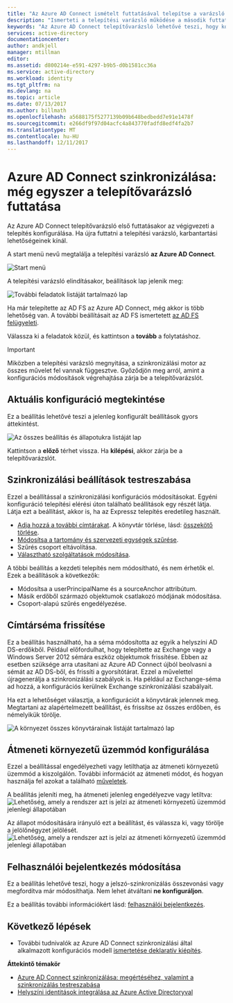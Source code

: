```yaml
---
title: "Az Azure AD Connect ismételt futtatásával telepítse a varázsló |} Microsoft Docs"
description: "Ismerteti a telepítési varázsló működése a második futtatásakor."
keywords: "Az Azure AD Connect telepítővarázsló lehetővé teszi, hogy konfigurálja a karbantartási beállításait, a második futtatásakor"
services: active-directory
documentationcenter: 
author: andkjell
manager: mtillman
editor: 
ms.assetid: d800214e-e591-4297-b9b5-d0b1581cc36a
ms.service: active-directory
ms.workload: identity
ms.tgt_pltfrm: na
ms.devlang: na
ms.topic: article
ms.date: 07/13/2017
ms.author: billmath
ms.openlocfilehash: a5688175f5277139b09b648bedbedd7e91e1478f
ms.sourcegitcommit: e266df9f97d04acfc4a843770fadfd8edf4fa2b7
ms.translationtype: MT
ms.contentlocale: hu-HU
ms.lasthandoff: 12/11/2017
---
```

# <a name="azure-ad-connect-sync-running-the-installation-wizard-a-second-time"></a>Azure AD Connect szinkronizálása: még egyszer a telepítővarázsló futtatása
Az Azure AD Connect telepítővarázsló első futtatásakor az végigvezeti a telepítés konfigurálása. Ha újra futtatni a telepítési varázsló, karbantartási lehetőségeinek kínál.

A start menü nevű megtalálja a telepítési varázsló **az Azure AD Connect**.

![Start menü](./media/active-directory-aadconnectsync-installation-wizard/startmenu.png)

A telepítési varázsló elindításakor, beállítások lap jelenik meg:

![További feladatok listáját tartalmazó lap](./media/active-directory-aadconnectsync-installation-wizard/additionaltasks.png)

Ha már telepítette az AD FS az Azure AD Connect, még akkor is több lehetőség van. A további beállításait az AD FS ismertetett [az AD FS felügyeleti](active-directory-aadconnect-federation-management.md#manage-ad-fs).

Válassza ki a feladatok közül, és kattintson a **tovább** a folytatáshoz.

> [!IMPORTANT]
> Miközben a telepítési varázsló megnyitása, a szinkronizálási motor az összes művelet fel vannak függesztve. Győződjön meg arról, amint a konfigurációs módosítások végrehajtása zárja be a telepítővarázslót.
>
>

## <a name="view-current-configuration"></a>Aktuális konfiguráció megtekintése
Ez a beállítás lehetővé teszi a jelenleg konfigurált beállítások gyors áttekintést.

![Az összes beállítás és állapotukra listáját lap](./media/active-directory-aadconnectsync-installation-wizard/viewconfig.png)

Kattintson a **előző** térhet vissza. Ha **kilépési**, akkor zárja be a telepítővarázslót.

## <a name="customize-synchronization-options"></a>Szinkronizálási beállítások testreszabása
Ezzel a beállítással a szinkronizálási konfigurációs módosításokat. Egyéni konfiguráció telepítési elérési úton található beállítások egy részét látja. Látja ezt a beállítást, akkor is, ha az Expressz telepítés eredetileg használt.

* [Adja hozzá a további címtárakat](active-directory-aadconnect-get-started-custom.md#connect-your-directories). A könyvtár törlése, lásd: [összekötő törlése](active-directory-aadconnectsync-service-manager-ui-connectors.md#delete).
* [Módosítsa a tartomány és szervezeti egységek szűrése](active-directory-aadconnect-get-started-custom.md#domain-and-ou-filtering).
* Szűrés csoport eltávolítása.
* [Választható szolgáltatások módosítása](active-directory-aadconnect-get-started-custom.md#optional-features).

A többi beállítás a kezdeti telepítés nem módosítható, és nem érhetők el. Ezek a beállítások a következők:

* Módosítsa a userPrincipalName és a sourceAnchor attribútum.
* Másik erdőből származó objektumok csatlakozó módjának módosítása.
* Csoport-alapú szűrés engedélyezése.

## <a name="refresh-directory-schema"></a>Címtárséma frissítése
Ez a beállítás használható, ha a séma módosította az egyik a helyszíni AD DS-erdőkből. Például előfordulhat, hogy telepítette az Exchange vagy a Windows Server 2012 sémára eszköz objektumok frissítése. Ebben az esetben szüksége arra utasítani az Azure AD Connect újból beolvasni a sémát az AD DS-ből, és frissíti a gyorsítótárat. Ezzel a művelettel újragenerálja a szinkronizálási szabályok is. Ha például az Exchange-séma ad hozzá, a konfigurációs kerülnek Exchange szinkronizálási szabályait.

Ha ezt a lehetőséget választja, a konfigurációt a könyvtárak jelennek meg. Megtartani az alapértelmezett beállítást, és frissítse az összes erdőben, és némelyikük törölje.

![A környezet összes könyvtárainak listáját tartalmazó lap](./media/active-directory-aadconnectsync-installation-wizard/refreshschema.png)

## <a name="configure-staging-mode"></a>Átmeneti környezetű üzemmód konfigurálása
Ezzel a beállítással engedélyezheti vagy letilthatja az átmeneti környezetű üzemmód a kiszolgálón. További információt az átmeneti módot, és hogyan használja fel azokat a található [műveletek](active-directory-aadconnectsync-operations.md#staging-mode).

A beállítás jeleníti meg, ha átmeneti jelenleg engedélyezve vagy letiltva:  
![Lehetőség, amely a rendszer azt is jelzi az átmeneti környezetű üzemmód jelenlegi állapotában](./media/active-directory-aadconnectsync-installation-wizard/stagingmodecurrentstate.png)

Az állapot módosítására irányuló ezt a beállítást, és válassza ki, vagy törölje a jelölőnégyzet jelölését.  
![Lehetőség, amely a rendszer azt is jelzi az átmeneti környezetű üzemmód jelenlegi állapotában](./media/active-directory-aadconnectsync-installation-wizard/stagingmodeenable.png)

## <a name="change-user-sign-in"></a>Felhasználói bejelentkezés módosítása
Ez a beállítás lehetővé teszi, hogy a jelszó-szinkronizálás összevonási vagy megfordítva már módosíthatja. Nem lehet átváltani **ne konfiguráljon**.

Ez a beállítás további információkért lásd: [felhasználói bejelentkezés](active-directory-aadconnect-user-signin.md#changing-the-user-sign-in-method).

## <a name="next-steps"></a>Következő lépések
* További tudnivalók az Azure AD Connect szinkronizálási által alkalmazott konfigurációs modell [ismertetése deklaratív kiépítés](active-directory-aadconnectsync-understanding-declarative-provisioning.md).

**Áttekintő témakör**

* [Azure AD Connect szinkronizálása: megértéséhez, valamint a szinkronizálás testreszabása](active-directory-aadconnectsync-whatis.md)
* [Helyszíni identitások integrálása az Azure Active Directoryval](active-directory-aadconnect.md)
